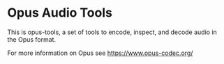 # Opus Audio Tools

This is opus-tools, a set of tools to encode, inspect, and decode
audio in the Opus format.

For more information on Opus see https://www.opus-codec.org/
